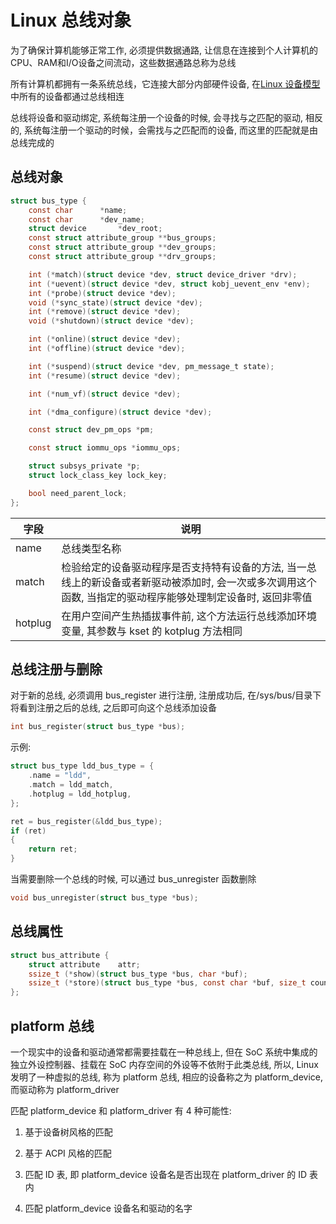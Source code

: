 # Linux 总线对象

为了确保计算机能够正常工作, 必须提供数据通路, 让信息在连接到个人计算机的CPU、RAM和I/O设备之间流动，这些数据通路总称为总线

所有计算机都拥有一条系统总线，它连接大部分内部硬件设备, 在[Linux 设备模型](./model.md)中所有的设备都通过总线相连

总线将设备和驱动绑定, 系统每注册一个设备的时候, 会寻找与之匹配的驱动, 相反的, 系统每注册一个驱动的时候，会需找与之匹配而的设备, 而这里的匹配就是由总线完成的


## 总线对象

```c
struct bus_type {
    const char      *name;
    const char      *dev_name;
    struct device       *dev_root;
    const struct attribute_group **bus_groups;
    const struct attribute_group **dev_groups;
    const struct attribute_group **drv_groups;

    int (*match)(struct device *dev, struct device_driver *drv);
    int (*uevent)(struct device *dev, struct kobj_uevent_env *env);
    int (*probe)(struct device *dev);
    void (*sync_state)(struct device *dev);
    int (*remove)(struct device *dev);
    void (*shutdown)(struct device *dev);

    int (*online)(struct device *dev);
    int (*offline)(struct device *dev);

    int (*suspend)(struct device *dev, pm_message_t state);
    int (*resume)(struct device *dev);

    int (*num_vf)(struct device *dev);

    int (*dma_configure)(struct device *dev);

    const struct dev_pm_ops *pm;

    const struct iommu_ops *iommu_ops;

    struct subsys_private *p;
    struct lock_class_key lock_key;

    bool need_parent_lock;
};
```
| 字段       | 说明                                                |
| ---------- | ----------------------------------------------------|
| name       | 总线类型名称                                        |
| match      | 检验给定的设备驱动程序是否支持特有设备的方法, 当一总线上的新设备或者新驱动被添加时, 会一次或多次调用这个函数, 当指定的驱动程序能够处理制定设备时, 返回非零值 |
| hotplug    | 在用户空间产生热插拔事件前, 这个方法运行总线添加环境变量, 其参数与 kset 的 kotplug 方法相同 |


## 总线注册与删除

对于新的总线, 必须调用 bus_register 进行注册, 注册成功后, 在/sys/bus/目录下将看到注册之后的总线, 之后即可向这个总线添加设备

```c
int bus_register(struct bus_type *bus);
```

示例:

```c
struct bus_type ldd_bus_type = {
    .name = "ldd",
    .match = ldd_match,
    .hotplug = ldd_hotplug,
};

ret = bus_register(&ldd_bus_type);
if (ret)
{
    return ret;
}

```

当需要删除一个总线的时候, 可以通过 bus_unregister 函数删除

```c
void bus_unregister(struct bus_type *bus);
```

## 总线属性


```c
struct bus_attribute {
    struct attribute    attr;
    ssize_t (*show)(struct bus_type *bus, char *buf);
    ssize_t (*store)(struct bus_type *bus, const char *buf, size_t count);
};
```


## platform 总线

<div id="platform_bus"/>
一个现实中的设备和驱动通常都需要挂载在一种总线上, 但在 SoC 系统中集成的独立外设控制器、挂载在 SoC 内存空间的外设等不依附于此类总线, 所以, Linux 发明了一种虚拟的总线, 称为 platform 总线, 相应的设备称之为 platform_device, 而驱动称为 platform_driver


匹配 platform_device 和 platform_driver 有 4 种可能性:

1. 基于设备树风格的匹配

2. 基于 ACPI 风格的匹配

3. 匹配 ID 表, 即 platform_device 设备名是否出现在 platform_driver 的 ID 表内

4. 匹配 platform_device 设备名和驱动的名字
